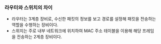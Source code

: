 ### 라우터와 스위치의 차이
- 라우터는 3계층 장비로, 수신한 패킷의 정보를 보고 경로를 설정해 패킷을 전송하는 역할을 수행하는 장비이다.
- 스위치는 주로 내부 네트워크에 위치하여 MAC 주소 테이블을 이용해 해당 프레임을 전송하는 2계층 장비이다.
